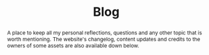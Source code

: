 ---
title: "Blog"
layout: "blog"
abstract: "A place to keep all my personal reflections, questions and any other topic that is worth mentioning. The website's changelog, content updates and credits to the owners of some assets are also available down below."
subtext: "I think, therefore I am"
speed: "65"
timeout: "750"
---
